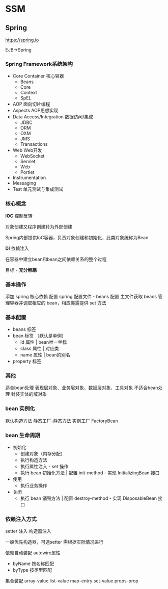 # SSM

## Spring

https://spring.io

EJB->Spring

### Spring Framework系统架构

- Core Container 核心容器
  - Beans
  - Core
  - Context
  - SpEL
- AOP 面向切片编程
- Aspects AOP思想实现
- Data Access/Integration 数据访问/集成
  - JDBC
  - ORM
  - OXM
  - JMS
  - Transactions
- Web Web开发
  - WebSocket
  - Servlet
  - Web
  - Portlet
- Instrumentation
- Messaging
- Test 单元测试与集成测试

### 核心概念

**IOC** 控制反转

对象创建又程序创建转为外部创建

Spring内部提供IoC容器，负责对象创建和初始化，此类对象统称为Bean

**DI** 依赖注入

在容器中建立bean和bean之间依赖关系的整个过程

目标 - **充分解耦**

### 基本操作

添加 spring 核心依赖
配置 spring 配置文件 - beans 配置
主文件获取 beans 管理容器并调取相应的 bean，相应类需提供 set 方法

### 基本配置

* beans 标签
* bean 标签 （默认是单例）
  * id 属性 | bean唯一坐标
  * class 属性 | 对应类
  * name 属性 | bean的别名
* property 标签

### 其他

适合bean处理    表现层对象、业务层对象、数据层对象、工具对象
不适合bean处理    封装实体的域对象

### bean 实例化

默认构造方法
静态工厂-静态方法
实例工厂
FactoryBean

### bean 生命周期

* 初始化
  * 创建对象（内存分配）
  * 执行构造方法
  * 执行属性注入 - set 操作
  * 执行 bean 初始化方法 | 配置 init-method - 实现 InitializingBean 接口
* 使用
  * 执行业务操作
* 关闭
  * 执行 bean 销毁方法 | 配置 destroy-method - 实现 DisposableBean 接口

### 依赖注入方式

setter 注入
构造器注入

一般优先构造器，可选setter
需根据实际情况进行

依赖自动装配 autowire属性
* byName 按名称匹配
* byType 按类型匹配

集合装配
array-value
list-value
map-entry
set-value
props-prop
